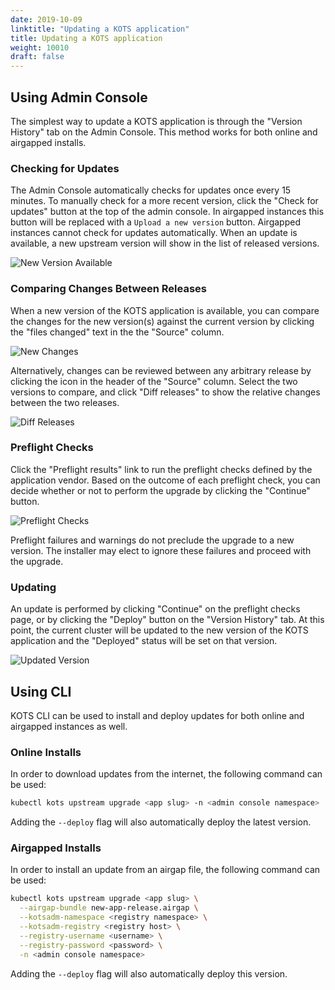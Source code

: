 ```yaml
---
date: 2019-10-09
linktitle: "Updating a KOTS application"
title: Updating a KOTS application
weight: 10010
draft: false
---
```


## Using Admin Console

The simplest way to update a KOTS application is through the "Version History" tab on the Admin Console.
This method works for both online and airgapped installs.

### Checking for Updates
The Admin Console automatically checks for updates once every 15 minutes.
To manually check for a more recent version, click the "Check for updates" button at the top of the admin console.
In airgapped instances this button will be replaced with a `Upload a new version` button.
Airgapped instances cannot check for updates automatically.
When an update is available, a new upstream version will show in the list of released versions.

![New Version Available](/images/new-version-available.png)

### Comparing Changes Between Releases
When a new version of the KOTS application is available, you can compare the changes for the new version(s) against the current version by clicking the "files changed" text in the the "Source" column.

![New Changes](/images/new-changes.png)

Alternatively, changes can be reviewed between any arbitrary release by clicking the icon in the header of the "Source" column. Select the two versions to compare, and click "Diff releases" to show the relative changes between the two releases.

![Diff Releases](/images/diff-releases.png)

### Preflight Checks
Click the "Preflight results" link to run the preflight checks defined by the application vendor.
Based on the outcome of each preflight check, you can decide whether or not to perform the upgrade by clicking the "Continue" button.

![Preflight Checks](/images/preflight-checks.png)

Preflight failures and warnings do not preclude the upgrade to a new version.
The installer may elect to ignore these failures and proceed with the upgrade.

### Updating
An update is performed by clicking "Continue" on the preflight checks page, or by clicking the "Deploy" button on the "Version History" tab.
At this point, the current cluster will be updated to the new version of the KOTS application and the "Deployed" status will be set on that version.

![Updated Version](/images/version-history.png)

## Using CLI

KOTS CLI can be used to install and deploy updates for both online and airgapped instances as well.

### Online Installs

In order to download updates from the internet, the following command can be used:

```bash
kubectl kots upstream upgrade <app slug> -n <admin console namespace>
```

Adding the `--deploy` flag will also automatically deploy the latest version.

### Airgapped Installs

In order to install an update from an airgap file, the following command can be used:

```bash
kubectl kots upstream upgrade <app slug> \
  --airgap-bundle new-app-release.airgap \
  --kotsadm-namespace <registry namespace> \
  --kotsadm-registry <registry host> \
  --registry-username <username> \
  --registry-password <password> \
  -n <admin console namespace>
```

Adding the `--deploy` flag will also automatically deploy this version.
